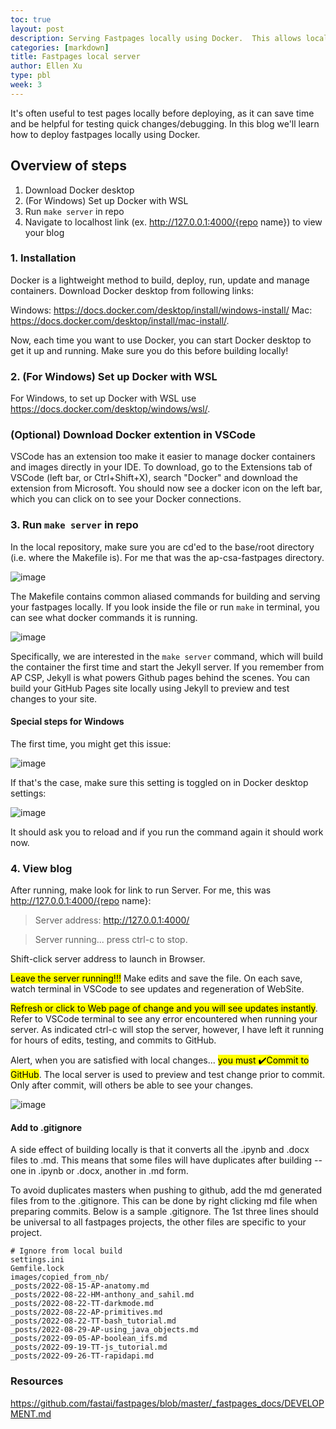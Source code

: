 ```yaml
---
toc: true
layout: post
description: Serving Fastpages locally using Docker.  This allows local machine testing of each change of code without the delay of GitHub Actions.  
categories: [markdown]
title: Fastpages local server
author: Ellen Xu
type: pbl
week: 3
---
```


It's often useful to test pages locally before deploying, as it can save time and be helpful for testing quick changes/debugging. In this blog we'll learn how to deploy fastpages locally using Docker.

## Overview of steps

1. Download Docker desktop
2. (For Windows) Set up Docker with WSL
3. Run `make server` in repo
4. Navigate to localhost link (ex. http://127.0.0.1:4000/{repo name}) to view your blog

### 1. Installation

Docker is a lightweight method to build, deploy, run, update and manage containers. Download Docker desktop from following links:

Windows: https://docs.docker.com/desktop/install/windows-install/
Mac: https://docs.docker.com/desktop/install/mac-install/.

Now, each time you want to use Docker, you can start Docker desktop to get it up and running. Make sure you do this before building locally!

### 2. (For Windows) Set up Docker with WSL

For Windows, to set up Docker with WSL use https://docs.docker.com/desktop/windows/wsl/.

### (Optional) Download Docker extention in VSCode

VSCode has an extension too make it easier to manage docker containers and images directly in your IDE. To download, go to the Extensions tab of VSCode (left bar, or Ctrl+Shift+X), search "Docker" and download the extension from Microsoft. You should now see a docker icon on the left bar, which you can click on to see your Docker connections.

### 3. Run `make server` in repo

In the local repository, make sure you are cd'ed to the base/root directory (i.e. where the Makefile is). For me that was the ap-csa-fastpages directory.

![image](https://user-images.githubusercontent.com/56745453/186964001-45e37d26-45b0-484d-bac6-b85b67cb2ffb.png)

The Makefile contains common aliased commands for building and serving your fastpages locally. If you look inside the file or run `make` in terminal, you can see what docker commands it is running.

![image](https://user-images.githubusercontent.com/56745453/186964281-4c238041-0e9e-4319-affa-5d0aebe084b3.png)

Specifically, we are interested in the `make server` command, which will build the container the first time and start the Jekyll server. If you remember from AP CSP, Jekyll is what powers Github pages behind the scenes. You can build your GitHub Pages site locally using Jekyll to preview and test changes to your site.

#### Special steps for Windows

The first time, you might get this issue:

![image](https://user-images.githubusercontent.com/56745453/186963057-bb16c926-33f5-41cb-abe1-65886678f477.png)

If that's the case, make sure this setting is toggled on in Docker desktop settings:

![image](https://user-images.githubusercontent.com/56745453/186963251-602a4073-caab-40ca-8441-55be64d9c7f7.png)

It should ask you to reload and if you run the command again it should work now.

### 4. View blog

After running, make look for link to run Server. For me, this was http://127.0.0.1:4000/{repo name}:
> Server address: http://127.0.0.1:4000/

> Server running... press ctrl-c to stop.

Shift-click server address to launch in Browser.  

<mark>Leave the server running!!!</mark> Make edits and save the file.  On each save, watch terminal in VSCode to see updates and regeneration of WebSite.  

<mark>Refresh or click to Web page of change and you will see updates instantly</mark>.  Refer to VSCode terminal to see any error encountered when running your server.  As indicated ctrl-c will stop the server, however, I have left it running for hours of edits, testing, and commits to GitHub.

Alert, when you are satisfied with local changes... <mark>you must ✔️Commit to GitHub</mark>.  The local server is used to preview and test change prior to commit.  Only after commit, will others be able to see your changes.

![image](https://user-images.githubusercontent.com/56745453/186968485-a2d02d10-d53a-4b88-b6b1-bbcc2f69d1cc.png)

#### Add to .gitignore

A side effect of building locally is that it converts all the .ipynb and .docx files to .md. This means that some files will have duplicates after building -- one in .ipynb or .docx, another in .md form.

To avoid duplicates masters when pushing to github, add the  md generated files from to the .gitignore.   This can be done by right clicking md file when preparing commits. Below is a sample .gitignore.  The 1st three lines should be universal to all fastpages projects, the other files are specific to your project.

```
# Ignore from local build
settings.ini
Gemfile.lock
images/copied_from_nb/
_posts/2022-08-15-AP-anatomy.md
_posts/2022-08-22-HM-anthony_and_sahil.md
_posts/2022-08-22-TT-darkmode.md
_posts/2022-08-22-AP-primitives.md
_posts/2022-08-22-TT-bash_tutorial.md
_posts/2022-08-29-AP-using_java_objects.md
_posts/2022-09-05-AP-boolean_ifs.md
_posts/2022-09-19-TT-js_tutorial.md
_posts/2022-09-26-TT-rapidapi.md
```

### Resources

https://github.com/fastai/fastpages/blob/master/_fastpages_docs/DEVELOPMENT.md
